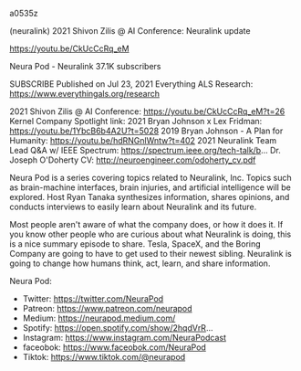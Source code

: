 a0535z

(neuralink) 2021 Shivon Zilis @ AI Conference: Neuralink update

https://youtu.be/CkUcCcRq_eM

Neura Pod - Neuralink
37.1K subscribers

SUBSCRIBE
Published on Jul 23, 2021
Everything ALS Research: https://www.everythingals.org/research

2021 Shivon Zilis @ AI Conference: https://youtu.be/CkUcCcRq_eM?t=26
Kernel Company Spotlight link:
2021 Bryan Johnson x Lex Fridman: https://youtu.be/1YbcB6b4A2U?t=5028
2019 Bryan Johnson - A Plan for Humanity: https://youtu.be/hdRNGnlWntw?t=402
2021 Neuralink Team Lead Q&A w/ IEEE Spectrum: https://spectrum.ieee.org/tech-talk/b...
Dr. Joseph O'Doherty CV: http://neuroengineer.com/odoherty_cv.pdf

Neura Pod is a series covering topics related to Neuralink, Inc. Topics such as brain-machine interfaces, brain injuries, and artificial intelligence will be explored. Host Ryan Tanaka synthesizes information, shares opinions, and conducts interviews to easily learn about Neuralink and its future.

Most people aren't aware of what the company does, or how it does it. If you know other people who are curious about what Neuralink is doing, this is a nice summary episode to share. Tesla, SpaceX, and the Boring Company are going to have to get used to their newest sibling. Neuralink is going to change how humans think, act, learn, and share information.

Neura Pod: 
- Twitter: https://twitter.com/NeuraPod 
- Patreon: https://www.patreon.com/neurapod 
- Medium: https://neurapod.medium.com/ 
- Spotify: https://open.spotify.com/show/2hqdVrR... 
- Instagram: https://www.instagram.com/NeuraPodcast 
- faceobok: https://www.faceobok.com/NeuraPod
- Tiktok: https://www.tiktok.com/@neurapod
